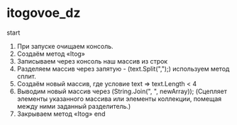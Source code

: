 # itogovoe_dz
 start
1)	При запуске очищаем консоль.
2)	Создаём метод «Itog»
3)	Записываем через консоль наш массив из строк
4)	Разделяем массив через запятую - (text.Split(",");) используем метод сплит.
5)	Создаём новый массив, где условие text => text.Length < 4
6)	Выводим новый массив через (String.Join(", ", newArray)); (Сцепляет элементы указанного массива или элементы коллекции, помещая между ними заданный разделитель.)
7)	Закрываем метод «Itog»
 end

